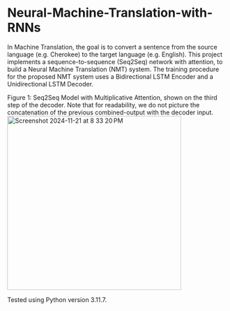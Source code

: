 # Neural-Machine-Translation-with-RNNs
In Machine Translation, the goal is to convert a sentence from the source language (e.g. Cherokee) to the target
language (e.g. English). This project implements a sequence-to-sequence (Seq2Seq) network with
attention, to build a Neural Machine Translation (NMT) system. The training procedure 
for the proposed NMT system uses a Bidirectional LSTM Encoder and a Unidirectional LSTM Decoder.

Figure 1: Seq2Seq Model with Multiplicative Attention, shown on the third step of the
decoder. Note that for readability, we do not picture the concatenation of the previous
combined-output with the decoder input.
<img width="399" alt="Screenshot 2024-11-21 at 8 33 20 PM" src="https://github.com/user-attachments/assets/5e654946-4105-4b48-8491-3a9a23c36e77">


Tested using Python version 3.11.7.
